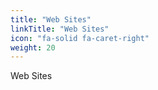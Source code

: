 ```yaml
---
title: "Web Sites"
linkTitle: "Web Sites"
icon: "fa-solid fa-caret-right"
weight: 20
---
```



Web Sites


